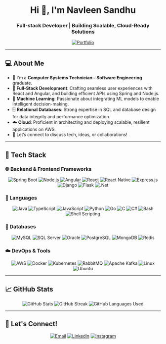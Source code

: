 <h1 align="center">Hi 👋, I'm Navleen Sandhu</h1>
<h3 align="center">Full-stack Developer | Building Scalable, Cloud-Ready Solutions</h3>

<p align="center">
  <a href="https://navleensandhu.github.io/Portfolio/"><img src="https://img.shields.io/badge/Portfolio-visit-blue?style=for-the-badge&logo=firefox&logoColor=white" alt="Portfolio" /></a>
</p>

---

## 💻 About Me
- 🌟 I'm a **Computer Systems Technician – Software Engineering** graduate.
- 🚀 **Full-Stack Development**: Crafting seamless user experiences with React and Angular, and building efficient APIs using Spring and Node.js.  
- 🤖 **Machine Learning**: Passionate about integrating ML models to enable intelligent decision-making.  
- 🗄️ **Relational Databases**: Strong expertise in SQL and database design for data integrity and performance optimization.  
- ☁️ **Cloud**: Proficient in architecting and deploying scalable, resilient applications on AWS.  
- 💬 Let’s connect to discuss tech, ideas, or collaborations!

---

## 🌟 Tech Stack
### 🌐 Backend & Frontend Frameworks
<p align="center">
  <img src="https://img.shields.io/badge/Spring_Boot-6DB33F?style=for-the-badge&logo=spring&logoColor=white" alt="Spring Boot" />
  <img src="https://img.shields.io/badge/Node.js-43853D?style=for-the-badge&logo=node.js&logoColor=white" alt="Node.js" />
  <img src="https://img.shields.io/badge/Angular-DD0031?style=for-the-badge&logo=angular&logoColor=white" alt="Angular" />
  <img src="https://img.shields.io/badge/React-20232A?style=for-the-badge&logo=react&logoColor=61DAFB" alt="React" />
  <img src="https://img.shields.io/badge/React_Native-20232A?style=for-the-badge&logo=react&logoColor=61DAFB" alt="React Native" />
  <img src="https://img.shields.io/badge/Express.js-000000?style=for-the-badge&logo=express&logoColor=white" alt="Express.js" />
  <img src="https://img.shields.io/badge/Django-092E20?style=for-the-badge&logo=django&logoColor=white" alt="Django" />
  <img src="https://img.shields.io/badge/Flask-000000?style=for-the-badge&logo=flask&logoColor=white" alt="Flask" />
  <img src="https://img.shields.io/badge/.Net-512BD4?style=for-the-badge&logo=.net&logoColor=white" alt=".Net" />
</p>

### 📜 Languages
<p align="center">
  <img src="https://img.shields.io/badge/Java-007396?style=for-the-badge&logo=java&logoColor=white" alt="Java" />
  <img src="https://img.shields.io/badge/TypeScript-007ACC?style=for-the-badge&logo=typescript&logoColor=white" alt="TypeScript" />
  <img src="https://img.shields.io/badge/JavaScript-F7DF1E?style=for-the-badge&logo=javascript&logoColor=black" alt="JavaScript" />
  <img src="https://img.shields.io/badge/Python-3776AB?style=for-the-badge&logo=python&logoColor=white" alt="Python" />
  <img src="https://img.shields.io/badge/Go-00ADD8?style=for-the-badge&logo=go&logoColor=white" alt="Go" />
  <img src="https://img.shields.io/badge/C-00599C?style=for-the-badge&logo=c&logoColor=white" alt="C" />
  <img src="https://img.shields.io/badge/C%23-239120?style=for-the-badge&logo=c-sharp&logoColor=white" alt="C#" />
  <img src="https://img.shields.io/badge/Bash-4EAA25?style=for-the-badge&logo=gnu-bash&logoColor=white" alt="Bash" />
  <img src="https://img.shields.io/badge/Shell_Scripting-FFD500?style=for-the-badge&logo=gnu&logoColor=black" alt="Shell Scripting" />
</p>

### 💾 Databases
<p align="center">
  <img src="https://img.shields.io/badge/MySQL-4479A1?style=for-the-badge&logo=mysql&logoColor=white" alt="MySQL" />
  <img src="https://img.shields.io/badge/SQL_Server-CC2927?style=for-the-badge&logo=microsoft-sql-server&logoColor=white" alt="SQL Server" />
  <img src="https://img.shields.io/badge/Oracle-F80000?style=for-the-badge&logo=oracle&logoColor=white" alt="Oracle" />
  <img src="https://img.shields.io/badge/PostgreSQL-316192?style=for-the-badge&logo=postgresql&logoColor=white" alt="PostgreSQL" />
  <img src="https://img.shields.io/badge/MongoDB-47A248?style=for-the-badge&logo=mongodb&logoColor=white" alt="MongoDB" />
  <img src="https://img.shields.io/badge/Redis-D9281A?style=for-the-badge&logo=redis&logoColor=white" alt="Redis" />
</p>

### ☁️ DevOps & Tools
<p align="center">
  <img src="https://img.shields.io/badge/AWS-232F3E?style=for-the-badge&logo=amazon-aws&logoColor=white" alt="AWS" />
  <img src="https://img.shields.io/badge/Docker-2496ED?style=for-the-badge&logo=docker&logoColor=white" alt="Docker" />
  <img src="https://img.shields.io/badge/Kubernetes-326CE5?style=for-the-badge&logo=kubernetes&logoColor=white" alt="Kubernetes" />
  <img src="https://img.shields.io/badge/RabbitMQ-FF6600?style=for-the-badge&logo=rabbitmq&logoColor=white" alt="RabbitMQ" />
  <img src="https://img.shields.io/badge/Apache_Kafka-231F20?style=for-the-badge&logo=apache-kafka&logoColor=white" alt="Apache Kafka" />
  <img src="https://img.shields.io/badge/Linux-1793D1?style=for-the-badge&logo=linux&logoColor=white" alt="Linux" />
  <img src="https://img.shields.io/badge/Ubuntu-E95420?style=for-the-badge&logo=ubuntu&logoColor=white" alt="Ubuntu" />
</p>

---

## 📈 GitHub Stats
<p align="center">
  <img src="https://github-readme-stats.vercel.app/api?username=NavleenSandhu&show_icons=true&theme=radical" alt="GitHub Stats" />
  <img src="https://github-readme-streak-stats.herokuapp.com/?user=NavleenSandhu&theme=radical" alt="GitHub Streak" />
  <img src="https://github-readme-stats.vercel.app/api/top-langs/?username=NavleenSandhu&theme=radical&include_all_commits=true&count_private=true" alt="GitHub Languages Used" />
  
</p>

---

## 🌱 Let's Connect!
<p align="center">
  <a href="mailto:navleensandhu2007@gmail.com"><img src="https://img.shields.io/badge/Email-2C3E50?style=for-the-badge&logo=gmail&logoColor=white" alt="Email" /></a>
  <a href="https://www.linkedin.com/in/navleen-sandhu-252b74253"><img src="https://img.shields.io/badge/LinkedIn-blue?style=for-the-badge&logo=linkedin" alt="LinkedIn" /></a>
  <a href="https://instagram.com/navleenSandhu11"><img src="https://img.shields.io/badge/Instagram-%23E4405F?style=for-the-badge&logo=instagram&logoColor=white" alt="Instagram" /></a>
</p>
